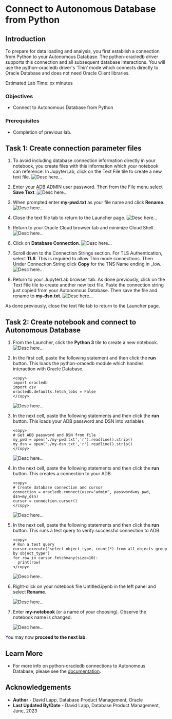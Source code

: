 # Connect to  Autonomous Database from Python


## Introduction

To prepare for data loading and analysis, you first establish a connection from Python to your Autonomous Database. The python-oracledb driver supports this connection and all subsequent database interactions.  You will use the python-oracledb driver's ‘Thin’ mode which connects directly to Oracle Database and does not need Oracle Client libraries. 

Estimated Lab Time: xx minutes

### Objectives

* Connect to Autonomous Database from Python

### Prerequisites

* Completion of previous lab.

## Task 1: Create connection parameter files

1. To avoid including database connection information directly in your notebook, you create files with this information which your notebook can reference. In JupyterLab, click on the Text File tile to create a new text file. 
  ![Desc here...](images/connect-to-adb-01.png)

2. Enter your ADB ADMIN user password. Then from the File menu select **Save Text**. 
  ![Desc here...](images/connect-to-adb-02.png)

3. When prompted enter **my-pwd.txt** as your file name and click **Rename**.
  ![Desc here...](images/connect-to-adb-03.png)

4. Close the text file tab to return to the Launcher page.
   ![Desc here...](images/connect-to-adb-04.png)

5. Return to your Oracle Cloud browser tab and minimize Cloud Shell.
  ![Desc here...](images/connect-to-adb-05.png)

1. Click on **Database Connection**.
  ![Desc here...](images/connect-to-adb-06.png)

1. Scroll down to the Connection Strings section. For TLS Authentication, select **TLS**. This is required to allow Thin mode connections. Then Under Connection String click **Copy** for the TNS Name ending in \_low.
  ![Desc here...](images/connect-to-adb-07.png)

1. Return to your JupyterLab browser tab. As done previously, click on the Text File tile to create another new text file. Paste the connection string just copied from your Autonomous Database. Then save the file and rename to **my-dsn.txt**. 
  ![Desc here...](images/connect-to-adb-08.png)

  As done previously, close the text file tab to return to the Launcher page.

## Task 2: Create notebook and connect to Autonomous Database

1. From the Launcher, click the **Python 3** tile to create a new notebook.
  ![Desc here...](images/connect-to-adb-09.png)

1. In the first cell, paste the following statement and then click the **run** button. This loads the python-oracedb module which handles interaction with Oracle Database.

     ```
     <copy>
     import oracledb
     import csv
     oracledb.defaults.fetch_lobs = False
     </copy>
     ```
     ![Desc here...](images/connect-to-adb-10.png)

2. In the next cell, paste the following statements and then click the **run** button. This loads your ADB password and DSN into variables

     ```
     <copy>
     # Get ADB password and DSN from file
     my_pwd = open('./my-pwd.txt','r').readline().strip()
     my_dsn = open('./my-dsn.txt','r').readline().strip()
     </copy>
     ```
     ![Desc here...](images/connect-to-adb-11.png)

3. In the next cell, paste the following statements and then click the **run** button. This creates a connection to your ADB.

     ```
     <copy>
     # Create database connection and cursor
     connection = oracledb.connect(user="admin", password=my_pwd, dsn=my_dsn)
     cursor = connection.cursor()
     </copy>
     ```
     ![Desc here...](images/connect-to-adb-12.png)

3. In the next cell, paste the following statements and then click the **run** button. This runs a test query to verify successful connection to ADB.

     ```
     <copy>
     # Run a test query
     cursor.execute("select object_type, count(*) from all_objects group by object_type")
     for row in cursor.fetchmany(size=10):
       print(row)
     </copy>
     ```
     ![Desc here...](images/connect-to-adb-13.png)


4. Right-click on your notebook file Untitled.ipynb in the left panel and select **Rename**.

     ![Desc here...](images/connect-to-adb-14.png)


5. Enter **my-notebook** (or a name of your choosing). Observe the notebook name is changed.

     ![Desc here...](images/connect-to-adb-15.png)

You may now **proceed to the next lab**.

## Learn More
* For more info on python-oracledb connections to Autonomous Database, please see the [documentation](https://python-oracledb.readthedocs.io/en/latest/user_guide/connection_handling.html#connecting-to-oracle-cloud-autonomous-databases).

## Acknowledgements

- **Author** - David Lapp, Database Product Management, Oracle
- **Last Updated By/Date** - David Lapp, Database Product Management, June, 2023